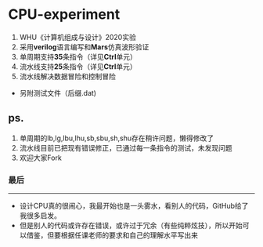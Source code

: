 # CPU-experiment
 1. WHU《计算机组成与设计》2020实验
 2. 采用**verilog**语言编写和**Mars**仿真波形验证
 3. 单周期支持**35**条指令（详见**Ctrl**单元）
 4. 流水线支持**25**条指令（详见**Ctrl**单元）
 5. 流水线解决数据冒险和控制冒险
 * 另附测试文件（后缀.dat)
## ps.
 1. 单周期的lb,lg,lbu,lhu,sb,sbu,sh,shu存在稍许问题，懒得修改了
 2. 流水线目前已把现有错误修正，已通过每一条指令的测试，未发现问题
 3. 欢迎大家Fork

### 最后
---
+ 设计CPU真的很闹心，我最开始也是一头雾水，看别人的代码，GitHub给了我很多启发。
+ 但是别人的代码或许存在错误，或许过于冗余（有些纯粹炫技），所以开始可以借鉴，但要根据任课老师的要求和自己的理解水平写出来


